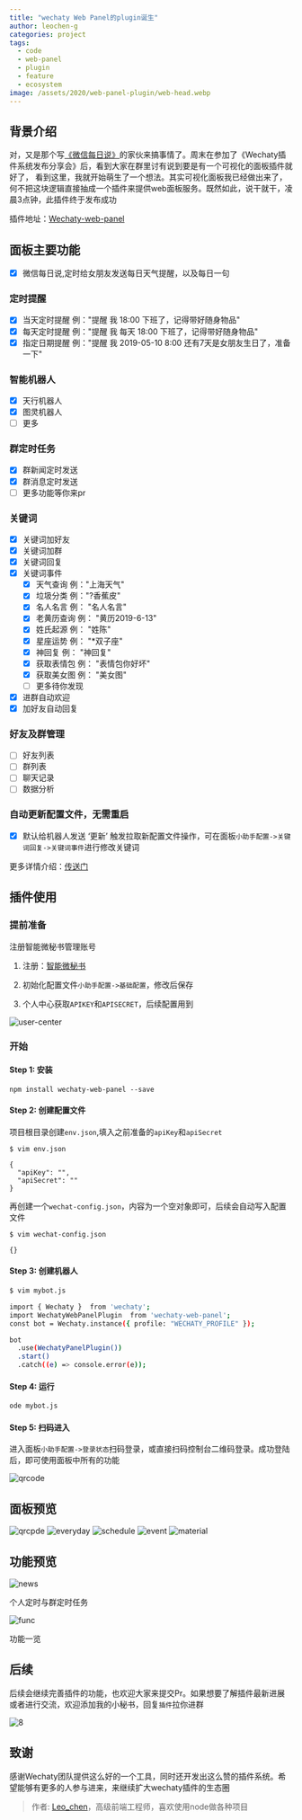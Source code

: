```yaml
---
title: "wechaty Web Panel的plugin诞生"
author: leochen-g
categories: project
tags:
  - code
  - web-panel
  - plugin
  - feature
  - ecosystem
image: /assets/2020/web-panel-plugin/web-head.webp
---
```


## 背景介绍

对，又是那个写[《微信每日说》](https://github.com/gengchen528/wechatBot)的家伙来搞事情了。周末在参加了《Wechaty插件系统发布分享会》后，看到大家在群里讨有说到要是有一个可视化的面板插件就好了，
看到这里，我就开始萌生了一个想法。其实可视化面板我已经做出来了，何不把这块逻辑直接抽成一个插件来提供web面板服务。既然如此，说干就干，凌晨3点钟，此插件终于发布成功

插件地址：[Wechaty-web-panel](https://github.com/gengchen528/wechaty-web-panel)

## 面板主要功能

- [x] 微信每日说,定时给女朋友发送每日天气提醒，以及每日一句

### 定时提醒

- [x] 当天定时提醒  例："提醒 我 18:00 下班了，记得带好随身物品"
- [x] 每天定时提醒  例："提醒 我 每天 18:00 下班了，记得带好随身物品"
- [x] 指定日期提醒  例："提醒 我 2019-05-10 8:00 还有7天是女朋友生日了，准备一下"

### 智能机器人

- [x] 天行机器人
- [x] 图灵机器人
- [ ] 更多

### 群定时任务

- [x] 群新闻定时发送
- [x] 群消息定时发送
- [ ] 更多功能等你来pr

### 关键词

- [x] 关键词加好友
- [x] 关键词加群
- [x] 关键词回复
- [x] 关键词事件
  - [x] 天气查询 例："上海天气"
  - [x] 垃圾分类 例："?香蕉皮"
  - [x] 名人名言 例： "名人名言"
  - [x] 老黄历查询 例： "黄历2019-6-13"
  - [x] 姓氏起源 例： "姓陈"
  - [x] 星座运势 例： "*双子座"
  - [x] 神回复 例： "神回复"
  - [x] 获取表情包 例： "表情包你好坏"
  - [x] 获取美女图 例： "美女图"
  - [ ] 更多待你发现
- [x] 进群自动欢迎
- [x] 加好友自动回复

### 好友及群管理

- [ ] 好友列表
- [ ] 群列表
- [ ] 聊天记录
- [ ] 数据分析

### 自动更新配置文件，无需重启

- [x] 默认给机器人发送 ‘更新’ 触发拉取新配置文件操作，可在面板`小助手配置->关键词回复->关键词事件`进行修改关键词

更多详情介绍：[传送门](https://www.xkboke.com/web-inn/secretary/client.html#%E5%B0%8F%E5%8A%A9%E6%89%8B%E5%8A%9F%E8%83%BD%E4%B8%80%E8%A7%88)

## 插件使用

### 提前准备

注册智能微秘书管理账号

1. 注册：[智能微秘书](https://wechat.aibotk.com/#/signup)

2. 初始化配置文件`小助手配置->基础配置`，修改后保存

3. 个人中心获取`APIKEY`和`APISECRET`，后续配置用到

![user-center](/assets/2020/web-panel-plugin/user-center.webp)

### 开始

#### Step 1: 安装

```shell
npm install wechaty-web-panel --save
```

#### Step 2: 创建配置文件

项目根目录创建`env.json`,填入之前准备的`apiKey`和`apiSecret`

```shell
$ vim env.json

{
  "apiKey": "",
  "apiSecret": ""
}
```

再创建一个`wechat-config.json`，内容为一个空对象即可，后续会自动写入配置文件

```shell
$ vim wechat-config.json

{}
```

#### Step 3: 创建机器人

```sh
$ vim mybot.js

import { Wechaty }  from 'wechaty';
import WechatyWebPanelPlugin  from 'wechaty-web-panel';
const bot = Wechaty.instance({ profile: "WECHATY_PROFILE" });

bot
  .use(WechatyPanelPlugin())
  .start()
  .catch((e) => console.error(e));

```

#### Step 4: 运行

```sh
ode mybot.js
```

#### Step 5: 扫码进入

进入面板`小助手配置->登录状态`扫码登录，或直接扫码控制台二维码登录。成功登陆后，即可使用面板中所有的功能

![qrcode](/assets/2020/web-panel-plugin/qrcode-s.webp)

## 面板预览

![qrcpde](/assets/2020/web-panel-plugin/qrcode.webp)
![everyday](/assets/2020/web-panel-plugin/everyday.webp)
![schedule](/assets/2020/web-panel-plugin/schedule.webp)
![event](/assets/2020/web-panel-plugin/event.webp)
![material](/assets/2020/web-panel-plugin/material.webp)

## 功能预览

![news](/assets/2020/web-panel-plugin/news.webp)

个人定时与群定时任务

![func](/assets/2020/web-panel-plugin/func.webp)

功能一览

## 后续

后续会继续完善插件的功能，也欢迎大家来提交Pr。如果想要了解插件最新进展或者进行交流，欢迎添加我的小秘书，回复`插件`拉你进群

![8](/assets/2020/web-panel-plugin/qr.webp)

## 致谢

感谢Wechaty团队提供这么好的一个工具，同时还开发出这么赞的插件系统。希望能够有更多的人参与进来，来继续扩大wechaty插件的生态圈

> 作者: [Leo_chen](https://github.com/leochen-g/)，高级前端工程师，喜欢使用node做各种项目

